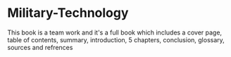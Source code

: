 # Military-Technology
This book is a team work and it's a full book which includes a cover page, table of contents, summary, introduction, 5 chapters, conclusion, glossary, sources and refrences
